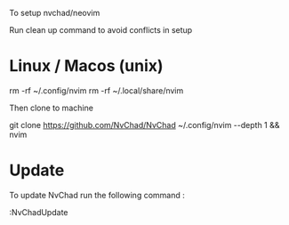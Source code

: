 To setup nvchad/neovim

Run clean up command to avoid conflicts in setup

# Linux / Macos (unix)
rm -rf ~/.config/nvim
rm -rf ~/.local/share/nvim

Then clone to machine 

git clone https://github.com/NvChad/NvChad ~/.config/nvim --depth 1 && nvim

# Update

To update NvChad run the following command :

:NvChadUpdate
